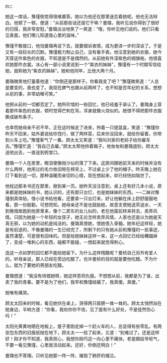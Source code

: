     四二 

   她这一席话，豫瑾倒觉得很难置答。她以为他还在那里迷恋着她呢。他也无法辩白。他顿了一顿，便道：“从前那些话还提它干嘛？曼璐，我听见说你得到了很好的归宿，我非常安慰。”曼璐淡淡地笑了一笑道：“哦，你听见他们说的。他们只看见表面，他们哪儿知道我心里的滋味。”

   豫瑾不敢接口，他怕曼璐再说下去，就要细诉衷情，成为更进一步的深谈了。于是又有一段较长的沉默。豫瑾极力制止自己，没有看手表。他注意到她的衣服，她今天穿这件紫色的衣服，不知道是不是偶然的。从前她有件深紫色的绸旗袍，他很喜欢她那件衣裳。冰心有一部小说里说到一个“紫衣的姊姊”，豫瑾有一个时期写信给她，就称她为“紫衣的姊姊”。她和他同年，比他大两个月。

   曼璐微笑地打量着他道：“你倒还是那样子。你看我变了吧？”豫瑾微笑道：“人总是要变的，我也变了。我现在脾气也跟从前两样了，也不知是否年纪的关系，想想从前的事，非常幼稚可笑。”

   他把从前的一切都否定了。她所珍惜的一些回忆，他已经羞于承认了。曼璐身上穿着那件紫色的衣服，顿时觉得芒刺在背。浑身就像火烧似的。她恨不得把那件衣服撕成破布条子。

   也幸而她母亲不迟不早，正在这时候走了进来，拎着一只提篮盒，笑道：“豫瑾你昨天不回来，姑外婆说给你饯行，做了两样菜，后来你没回来，就给你留着，你带到火车上吃。”豫瑾客气了一番。顾太太又笑道：“我叫刘家的老妈子给你雇车去。”豫瑾忙道：“我自己去雇。”顾太太帮他拎着箱子，他匆匆和曼璐道别，顾太太送他出去，一直送到衖堂口。

   曼璐一个人在房里，眼泪便像抛沙似的落了下来。这房间跟她前天来的时候并没有什么两样，他用过的毛巾依旧晾在椅背上，不过桌上少了他的帽子。昨天晚上她在灯下看到这一切，那种温暖而亲切的心情，现在想起来，却已经恍如隔世了。

   他枕边那本书还在那里，掀到某一页。她昨天没注意到，桌上还有好几本小说，原来都是她妹妹的书，她认识的，还有那只台灯，也是她妹妹的东西。──二妹对豫瑾倒真体贴，借小说书给他看，还要拿一只台灯来，好让他躺在床上舒舒服服地看，那一份殷勤，可想而知。她母亲还不是也鼓励她，故意支使她送茶送水，一天到晚借故跑到他房里来，像个二房东的女儿似的，老在他面前转来转去，卖弄风情。只因为她是一个年轻的女孩子，她无论怎样卖弄风情，人家也还是以为她是天真无邪，以为她的动机是纯洁的。曼璐真恨她，恨她恨入骨髓。她年纪这样轻，她是有前途的，不像曼璐的一生已经完了，所剩下的只有她从前和豫瑾的一些事迹，虽然凄楚，可是很有回味的。但是给她妹妹这样一来，这一点回忆已经给糟蹋掉了，变成一堆刺心的东西，碰都不能碰，一想起来就觉得刺心。

   连这一点如梦的回忆都不能给她留下。为什么这样残酷呢？曼桢自己另外有爱人的。听母亲说，那人已经在旁边吃醋了。也许曼桢的目的就是要他吃醋。不为什么，就为了要她的男朋友吃醋。

   曼璐想道：“我没有待错她呀，她这样恩将仇报。不想想从前，我都是为了谁，出卖了我的青春。要不是为了他们，我早和豫瑾结婚了。我真傻。真傻。”

   她唯有痛哭。

   顾太太回来的时候，看见她伏在桌上，哭得两只肩膀一耸一耸的。顾太太悄然站在她身边，半晌方道：“你看，我劝你你不信，见了面有什么好处，不是徒然伤心吗！”

   太阳光黄黄地晒在地板上，屋子里刚走掉一个赶火车的人，总显得有些零乱。有两张包东西的旧报纸抛在地下，顾太太一一拾了起来，又道：“别难过了。还是这样好！刚才你不知道，我真担心，我想你刚巧这一向心里不痛快，老是跟姑爷呕气，不要一看见豫瑾，心里就活动起来。还好，你倒还明白！”

   曼璐也不答理。只听见她那一阵一阵，摧毁了肺肝的啜泣。

